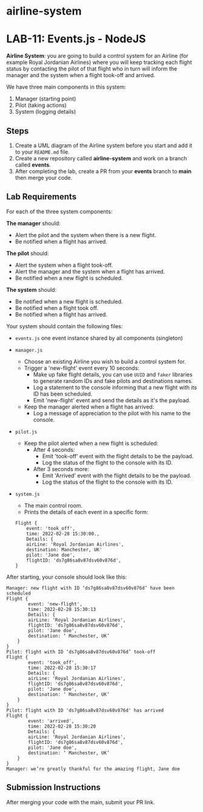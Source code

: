 # airline-system

# LAB-11: Events.js - NodeJS

**Airline System**: you are going to build a control system for an Airline (for example Royal Jordanian Airlines) where you will keep tracking each flight status by contacting the pilot of that flight who in turn will inform the manager and the system when a flight took-off and arrived.

We have three main components in this system:

1. Manager (starting point)
2. Pilot (taking actions)
3. System (logging details)

## Steps

1. Create a UML diagram of the Airline system before you start and add it to your `README.md` file.
2. Create a new repository called **airline-system** and work on a branch called **events**.
3. After completing the lab, create a PR from your **events** branch to **main** then merge your code.

## Lab Requirements

For each of the three system components:

**The manager** should:

- Alert the pilot and the system when there is a new flight.
- Be notified when a flight has arrived.

**The pilot** should:

- Alert the system when a flight took-off.
- Alert the manager and the system when a flight has arrived.
- Be notified when a new flight is scheduled.

**The system** should:

- Be notified when a new flight is scheduled.
- Be notified when a flight took off.
- Be notified when a flight has arrived.

Your system should contain the following files:

- `events.js` one event instance shared by all components (singleton)
- `manager.js`

  - Choose an existing Airline you wish to build a control system for.
  - Trigger a 'new-flight' event every 10 seconds:
    - Make up fake flight details, you can use `UUID` and `faker` libraries to generate random IDs and fake pilots and destinations names.
    - Log a statement to the console informing that a new flight with its ID has been scheduled.
    - Emit 'new-flight' event and send the details as it's the payload.
  - Keep the manager alerted when a flight has arrived:
    - Log a message of appreciation to the pilot with his name to the console.

- `pilot.js`
  - Keep the pilot alerted when a new flight is scheduled:
    - After 4 seconds:
      - Emit 'took-off' event with the flight details to be the payload.
      - Log the status of the flight to the console with its ID.
    - After 3 seconds more:
      - Emit 'Arrived' event with the flight details to be the payload.
      - Log the status of the flight to the console with its ID.
- `system.js`
  - The main control room.
  - Prints the details of each event in a specific form:
  ```
  Flight {
      event: 'took_off',
      time: 2022-02-28 15:30:00.,
      Details: {
      airLine: 'Royal Jordanian Airlines',
      destination: Manchester, UK'
      pilot: 'Jane doe',
      flightID: 'ds7g86sa8v87dsv60v876d',
  }
  ```

After starting, your console should look like this:

```
Manager: new flight with ID ‘ds7g86sa8v87dsv60v876d’ have been scheduled
Flight {
        event: 'new-flight',
        time: 2022-02-28 15:30:13
        Details: {
        airLine: 'Royal Jordanian Airlines',
        flightID: 'ds7g86sa8v87dsv60v876d',
        pilot: 'Jane doe',
        destination: ‘ Manchester, UK’
    }
}
Pilot: flight with ID ‘ds7g86sa8v87dsv60v876d’ took-off
Flight {
        event: 'took_off',
        time: 2022-02-28 15:30:17
        Details: {
        airLine: 'Royal Jordanian Airlines',
        flightID: 'ds7g86sa8v87dsv60v876d',
        pilot: 'Jane doe',
        destination: ‘ Manchester, UK’
    }
}
Pilot: flight with ID 'ds7g86sa8v87dsv60v876d' has arrived
Flight {
        event: 'arrived',
        time: 2022-02-28 15:30:20
        Details: {
        airLine: 'Royal Jordanian Airlines',
        flightID: 'ds7g86sa8v87dsv60v876d',
        pilot: 'Jane doe',
        destination: ‘ Manchester, UK’
    }
}
Manager: we’re greatly thankful for the amazing flight, Jane doe

```

## Submission Instructions

After merging your code with the main, submit your PR link.
